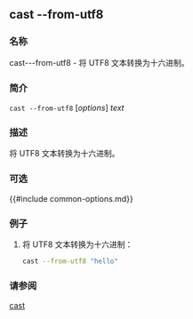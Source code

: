 ## cast --from-utf8

### 名称

cast---from-utf8 - 将 UTF8 文本转换为十六进制。

### 简介

``cast --from-utf8`` [*options*] *text*

### 描述

将 UTF8 文本转换为十六进制。

### 可选

{{#include common-options.md}}

### 例子

1. 将 UTF8 文本转换为十六进制：
    ```sh
    cast --from-utf8 "hello"
    ```

### 请参阅

[cast](./cast.md)
